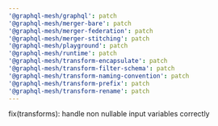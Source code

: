 ```yaml
---
'@graphql-mesh/graphql': patch
'@graphql-mesh/merger-bare': patch
'@graphql-mesh/merger-federation': patch
'@graphql-mesh/merger-stitching': patch
'@graphql-mesh/playground': patch
'@graphql-mesh/runtime': patch
'@graphql-mesh/transform-encapsulate': patch
'@graphql-mesh/transform-filter-schema': patch
'@graphql-mesh/transform-naming-convention': patch
'@graphql-mesh/transform-prefix': patch
'@graphql-mesh/transform-rename': patch
---
```


fix(transforms): handle non nullable input variables correctly
